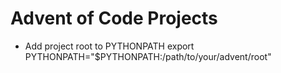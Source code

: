 # Advent of Code Projects

- Add project root to PYTHONPATH
export PYTHONPATH="$PYTHONPATH:/path/to/your/advent/root"

